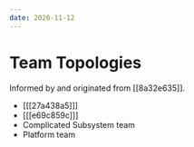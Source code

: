 ```yaml
---
date: 2020-11-12
---
```


# Team Topologies

Informed by and originated from [[8a32e635]].

- [[[27a438a5]]]
- [[[e69c859c]]]
- Complicated Subsystem team
- Platform team
